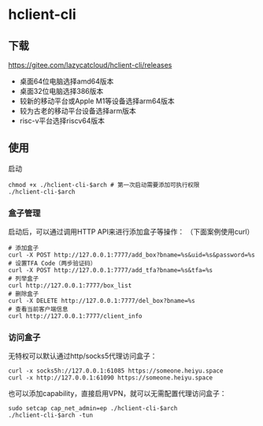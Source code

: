 # hclient-cli
## 下载
https://gitee.com/lazycatcloud/hclient-cli/releases

- 桌面64位电脑选择amd64版本
- 桌面32位电脑选择386版本
- 较新的移动平台或Apple M1等设备选择arm64版本
- 较为古老的移动平台设备选择arm版本
- risc-v平台选择riscv64版本

## 使用

启动
```shell
chmod +x ./hclient-cli-$arch # 第一次启动需要添加可执行权限
./hclient-cli-$arch
```

### 盒子管理
启动后，可以通过调用HTTP API来进行添加盒子等操作：
（下面案例使用curl）
```shell
# 添加盒子
curl -X POST http://127.0.0.1:7777/add_box?bname=%s&uid=%s&password=%s
# 设置TFA Code（两步验证码）
curl -X POST http://127.0.0.1:7777/add_tfa?bname=%s&tfa=%s
# 列举盒子
curl http://127.0.0.1:7777/box_list
# 删除盒子
curl -X DELETE http://127.0.0.1:7777/del_box?bname=%s
# 查看当前客户端信息
curl http://127.0.0.1:7777/client_info
```

### 访问盒子
无特权可以默认通过http/socks5代理访问盒子：
```shell
curl -x socks5h://127.0.0.1:61085 https://someone.heiyu.space
curl -x http://127.0.0.1:61090 https://someone.heiyu.space
```

也可以添加capability，直接启用VPN，就可以无需配置代理访问盒子：
```shell
sudo setcap cap_net_admin=ep ./hclient-cli-$arch
./hclient-cli-$arch -tun
```
